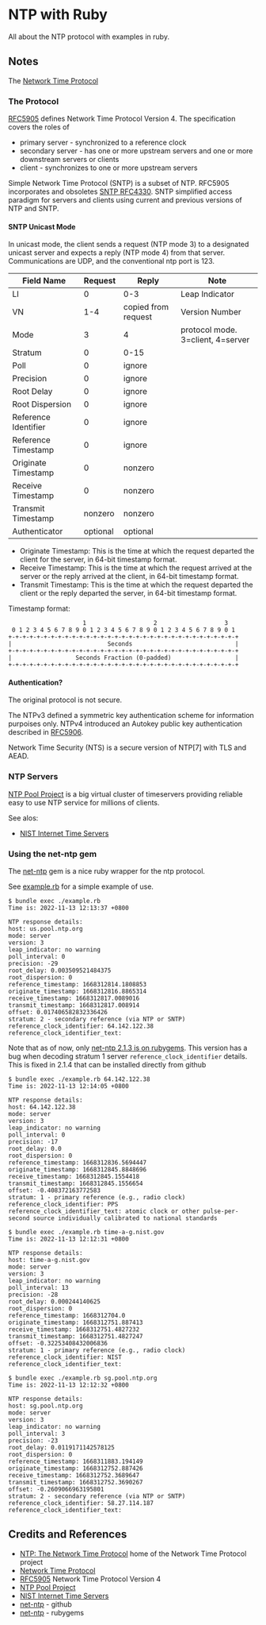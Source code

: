 # NTP with Ruby

All about the NTP protocol with examples in ruby.

## Notes

The [Network Time Protocol](https://en.wikipedia.org/wiki/Network_Time_Protocol)

### The Protocol

[RFC5905](https://www.rfc-editor.org/rfc/rfc5905) defines Network Time Protocol Version 4.
The specification covers the roles of

* primary server - synchronized to a reference clock
* secondary server - has one or more upstream servers and one or more downstream servers or clients
* client - synchronizes to one or more upstream servers

Simple Network Time Protocol (SNTP) is a subset of NTP.
RFC5905 incorporates and obsoletes [SNTP RFC4330](https://www.rfc-editor.org/rfc/rfc4330).
SNTP simplified access paradigm for servers and clients using current and previous versions of NTP and SNTP.

#### SNTP Unicast Mode

In unicast mode, the client sends a request (NTP mode 3) to a
designated unicast server and expects a reply (NTP mode 4) from that server.
Communications are UDP, and the conventional ntp port is 123.

|Field Name           |  Request    | Reply                | Note |
|---------------------|-------------|----------------------|------|
|LI                   |  0          | 0-3                  | Leap Indicator
|VN                   |  1-4        | copied from  request | Version Number
|Mode                 |  3          | 4                    | protocol mode. 3=client, 4=server |
|Stratum              |  0          | 0-15                 | |
|Poll                 |  0          | ignore               | |
|Precision            |  0          | ignore               | |
|Root Delay           |  0          | ignore               | |
|Root Dispersion      |  0          | ignore               | |
|Reference Identifier |  0          | ignore               | |
|Reference Timestamp  |  0          | ignore               | |
|Originate Timestamp  |  0          | nonzero              | |
|Receive Timestamp    |  0          | nonzero              | |
|Transmit Timestamp   |  nonzero    | nonzero              | |
|Authenticator        |  optional   | optional             | |

* Originate Timestamp: This is the time at which the request departed the client for the server, in 64-bit timestamp format.
* Receive Timestamp: This is the time at which the request arrived at the server or the reply arrived at the client, in 64-bit timestamp format.
* Transmit Timestamp: This is the time at which the request departed the client or the reply departed the server, in 64-bit timestamp format.

Timestamp format:

```
                     1                   2                   3
 0 1 2 3 4 5 6 7 8 9 0 1 2 3 4 5 6 7 8 9 0 1 2 3 4 5 6 7 8 9 0 1
+-+-+-+-+-+-+-+-+-+-+-+-+-+-+-+-+-+-+-+-+-+-+-+-+-+-+-+-+-+-+-+-+
|                           Seconds                             |
+-+-+-+-+-+-+-+-+-+-+-+-+-+-+-+-+-+-+-+-+-+-+-+-+-+-+-+-+-+-+-+-+
|                  Seconds Fraction (0-padded)                  |
+-+-+-+-+-+-+-+-+-+-+-+-+-+-+-+-+-+-+-+-+-+-+-+-+-+-+-+-+-+-+-+-+
```
#### Authentication?

The original protocol is not secure.

The NTPv3 defined a symmetric key authentication scheme for information purpoises only.
NTPv4 introduced an Autokey public key authentication described in [RFC5906](https://www.rfc-editor.org/rfc/rfc5906).

Network Time Security (NTS) is a secure version of NTP[7] with TLS and AEAD.

### NTP Servers

[NTP Pool Project](https://www.ntppool.org/en/)
is a big virtual cluster of timeservers providing reliable easy to use NTP service for millions of clients.

See alos:

* [NIST Internet Time Servers](https://tf.nist.gov/tf-cgi/servers.cgi)

### Using the net-ntp gem

The [net-ntp](https://github.com/zencoder/net-ntp) gem is a nice ruby wrapper for the ntp protocol.

See [example.rb](./example.rb) for a simple example of use.

    $ bundle exec ./example.rb
    Time is: 2022-11-13 12:13:37 +0800

    NTP response details:
    host: us.pool.ntp.org
    mode: server
    version: 3
    leap_indicator: no warning
    poll_interval: 0
    precision: -29
    root_delay: 0.003509521484375
    root_dispersion: 0
    reference_timestamp: 1668312814.1808853
    originate_timestamp: 1668312816.8865314
    receive_timestamp: 1668312817.0089016
    transmit_timestamp: 1668312817.008914
    offset: 0.017406582832336426
    stratum: 2 - secondary reference (via NTP or SNTP)
    reference_clock_identifier: 64.142.122.38
    reference_clock_identifier_text:

Note that as of now, only [net-ntp 2.1.3 is on rubygems](https://rubygems.org/gems/net-ntp).
This version has a bug when decoding stratum 1 server `reference_clock_identifier` details.
This is fixed in 2.1.4 that can be installed directly from github

    $ bundle exec ./example.rb 64.142.122.38
    Time is: 2022-11-13 12:14:05 +0800

    NTP response details:
    host: 64.142.122.38
    mode: server
    version: 3
    leap_indicator: no warning
    poll_interval: 0
    precision: -17
    root_delay: 0.0
    root_dispersion: 0
    reference_timestamp: 1668312836.5694447
    originate_timestamp: 1668312845.8848696
    receive_timestamp: 1668312845.1554418
    transmit_timestamp: 1668312845.1556654
    offset: -0.408372163772583
    stratum: 1 - primary reference (e.g., radio clock)
    reference_clock_identifier: PPS
    reference_clock_identifier_text: atomic clock or other pulse-per-second source individually calibrated to national standards

    $ bundle exec ./example.rb time-a-g.nist.gov
    Time is: 2022-11-13 12:12:31 +0800

    NTP response details:
    host: time-a-g.nist.gov
    mode: server
    version: 3
    leap_indicator: no warning
    poll_interval: 13
    precision: -28
    root_delay: 0.000244140625
    root_dispersion: 0
    reference_timestamp: 1668312704.0
    originate_timestamp: 1668312751.887413
    receive_timestamp: 1668312751.4827232
    transmit_timestamp: 1668312751.4827247
    offset: -0.32253408432006836
    stratum: 1 - primary reference (e.g., radio clock)
    reference_clock_identifier: NIST
    reference_clock_identifier_text:

    $ bundle exec ./example.rb sg.pool.ntp.org
    Time is: 2022-11-13 12:12:32 +0800

    NTP response details:
    host: sg.pool.ntp.org
    mode: server
    version: 3
    leap_indicator: no warning
    poll_interval: 3
    precision: -23
    root_delay: 0.0119171142578125
    root_dispersion: 0
    reference_timestamp: 1668311883.194149
    originate_timestamp: 1668312752.887426
    receive_timestamp: 1668312752.3689647
    transmit_timestamp: 1668312752.3690267
    offset: -0.2609066963195801
    stratum: 2 - secondary reference (via NTP or SNTP)
    reference_clock_identifier: 58.27.114.187
    reference_clock_identifier_text:

## Credits and References

* [NTP: The Network Time Protocol](https://www.ntp.org/) home of the Network Time Protocol project
* [Network Time Protocol](https://en.wikipedia.org/wiki/Network_Time_Protocol)
* [RFC5905](https://www.rfc-editor.org/rfc/rfc5905) Network Time Protocol Version 4
* [NTP Pool Project](https://www.ntppool.org/en/)
* [NIST Internet Time Servers](https://tf.nist.gov/tf-cgi/servers.cgi)
* [net-ntp](https://github.com/zencoder/net-ntp) - github
* [net-ntp](https://rubygems.org/gems/net-ntp) - rubygems
